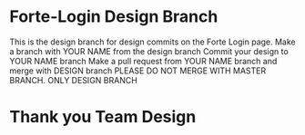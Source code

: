 # Forte-Login Design Branch

This is the design branch for design commits on the Forte Login page.
Make a branch with YOUR NAME from the design branch
Commit your design to YOUR NAME branch
Make a pull request from YOUR NAME branch and merge with DESIGN branch
PLEASE DO NOT MERGE WITH MASTER BRANCH. ONLY DESIGN BRANCH

# Thank you Team Design
